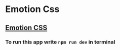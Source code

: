 # Emotion Css

## [Emotion CSS](https://emotion.sh/)

### To run this app write `npm run dev` in terminal
